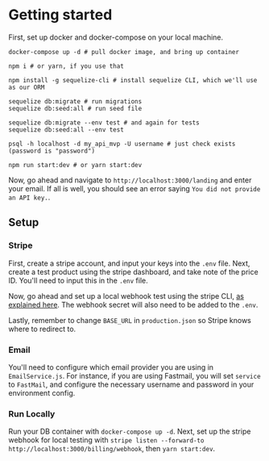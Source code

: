 # Getting started
First, set up docker and docker-compose on your local machine.

```
docker-compose up -d # pull docker image, and bring up container

npm i # or yarn, if you use that

npm install -g sequelize-cli # install sequelize CLI, which we'll use as our ORM

sequelize db:migrate # run migrations
sequelize db:seed:all # run seed file

sequelize db:migrate --env test # and again for tests
sequelize db:seed:all --env test

psql -h localhost -d my_api_mvp -U username # just check exists (password is "password")

npm run start:dev # or yarn start:dev

```

Now, go ahead and navigate to `http://localhost:3000/landing` and enter your email. If all is well, you should see an error saying `You did not provide an API key.`.

## Setup
### Stripe
First, create a stripe account, and input your keys into the `.env` file. Next, create a test product using the stripe dashboard, and take note of the price ID. You'll need to input this in the `.env` file.

Now, go ahead and set up a local webhook test using the stripe CLI, [as explained here](https://stripe.com/docs/webhooks/test). The webhook secret will also need to be added to the `.env`.

Lastly, remember to change `BASE_URL` in `production.json` so Stripe knows where to redirect to.

### Email
You'll need to configure which email provider you are using in `EmailService.js`. For instance, if you are using Fastmail, you will set `service` to `FastMail`, and configure the necessary username and password in your environment config.

### Run Locally
Run your DB container with `docker-compose up -d`.
Next, set up the stripe webhook for local testing with `stripe listen --forward-to http://localhost:3000/billing/webhook`, then `yarn start:dev`.